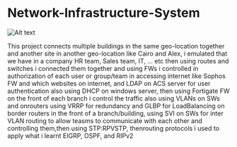 # Network-Infrastructure-System
![Alt text](https://github.com/abdula8/Network-Infrastructure-System/blob/main/0%20(2).png)

This project connects multiple buildings in the same geo-location together and another site in another geo-location like Cairo and Alex, i emulated that we have in a company HR team, Sales team, IT, ... etc then using routes and switches i connected them together and using FWs i controlled in authorization of each user or group/team in accessing internet like Sophos FW and which websites on internet,  and LDAP on ACS server for user authentication also using DHCP on windows server, then using Fortigate FW on the front of each branch i control the traffic also using VLANs on SWs and onrouters using VRRP for redundancy and GLBP for LoadBalancing on border routers in the front of a branch/building, using SVI on SWs for inter VLAN routing to allow teasms to communicate with each other and controlling them,then using STP:RPVSTP, thenrouting protocols i  used to apply what i learnt EIGRP, OSPF, and RIPv2
